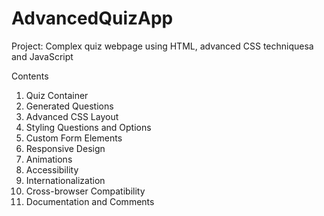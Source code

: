 # AdvancedQuizApp

Project: Complex quiz webpage using HTML, advanced CSS techniquesa and JavaScript

Contents
1) Quiz Container
2) Generated Questions
3) Advanced CSS Layout
4) Styling Questions and Options
5) Custom Form Elements
6) Responsive Design
7) Animations
8) Accessibility
9) Internationalization
10) Cross-browser Compatibility
11) Documentation and Comments